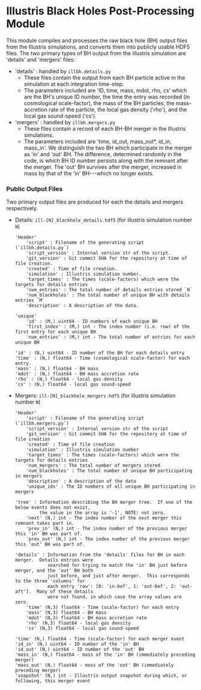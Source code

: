 # Illustris Black Holes Post-Processing Module #

This module compiles and processes the raw black hole (BH) output files from the Illustris simulations, and converts them into publicly usable HDF5 files.  The two primary types of BH output from the illustris simulation are 'details' and 'mergers' files:
-   'details' : handled by `illbh.details.py`
    -    These files contain the output from each BH particle active in the simulation at each integration time-step.
    -    The parameters included are 'ID, time, mass, mdot, rho, cs' which are the BH's unique ID number, the time the entry was recorded (in cosmological scale-factor), the mass of the BH particles, the mass-accretion rate of the particle, the local gas density ('rho'), and the local gas sound-speed ('cs').
-   'mergers' : handled by `illbh.mergers.py`
    -    These files contain a record of each BH-BH merger in the Illustris simulations.
    -    The parameters included are 'time, id_out, mass_out*, id_in, mass_in'.  We distinguish the two BH which participate in the merger as 'in' and 'out' BH.  The difference, determined randomly in the code, is which BH ID number persists along with the remnant after the merger.  The 'out' BH survives after the merger, increased in mass by that of the 'in' BH---which no longer exists.

### Public Output Files ###

Two primary output files are produced for each the details and mergers respectively.
-   Details: `ill-[N]_blackhole_details.hdf5` (for illustris simulation number `N`)

    ```
    'Header'
        'script' : Filename of the generating script (`illbh.details.py`)
        'script_version' : Internal version str of the script.
        'git_version' : Git commit SHA for the repository at time of file creation.
        'created' : Time of file creation.
        'simulation' : Illustris simulation number.
        'target_times' : The times (scale-factors) which were the targets for details entries
        'num_entries' : The total number of details entries stored `N`
        'num_blackholes' : The total number of unique BH with details entries `M`
        'description' : A description of the data.

    'unique'
        'id' : (M,) uint64 - ID numbers of each unique BH
        'first_index' : (M,) int - The index number (i.e. row) of the first entry for each unique BH
        'num_entries' : (M,) int - The total number of entries for each unique BH

    'id' : (N,) uint64 - ID number of the BH for each details entry
    'time' : (N,) float64 - Time (cosmological scale-factor) for each entry.
    'mass' : (N,) float64 - BH mass
    'mdot' : (N,) float64 - BH mass accretion rate
    'rho' : (N,) float64 - local gas density
    'cs' : (N,) float64 - local gas sound-speed
    ```

-   Mergers: `ill-[N]_blackhole_mergers.hdf5` (for illustris simulation number `N`)

    ```  
    'Header'  
        'script' : Filename of the generating script (`illbh.mergers.py`)  
        'script_version' : Internal version str of the script  
        'git_version' : Git commit SHA for the repository at time of file creation  
        'created' : Time of file creation  
        'simulation' : Illustris simulation number  
        'target_times' : The times (scale-factors) which were the targets for details entries
        'num_mergers' : The total number of mergers stored
        'num_blackholes' : The total number of unique BH participating in mergers
        'description' : A description of the data
        'unique_ids' : The ID numbers of all unique BH participating in mergers
        
    'tree' : Information describing the BH merger tree.  If one of the below events does not exist, 
             the value in the array is '-1', NOTE: not zero.
        'next' (N,) int - The index number of the next merger this remnant takes part in.
        'prev_in' (N,) int - The index number of the previous merger this 'in' BH was part of.
        'prev_out' (N,) int - The index number of the previous merger this 'out' BH was part of. 
    
    'details' : Information from the 'details' files for BH in each merger.  Details entries were
                searched for trying to match the 'in' BH just before merger, and the 'out' BH both
                just before, and just after merger.  This corresponds to the three 'columns' for
                each entry 'row': [0: 'in-bef', 1: 'out-bef', 2: 'out-aft'].  Many of these details
                were not found, in which case the array values are zero.
        'time' (N,3) float64 - Time (scale-factor) for each entry
        'mass' (N,3) float64 - BH mass
        'mdot' (N,3) float64 - BH mass accretion rate
        'rho' (N,3) float64 - local gas density
        'cs' (N,3) float64 - local gas sound-speed
    
    'time' (N,) float64 - Time (scale-factor) for each merger event
    'id_in' (N,) uint64 - ID number of the 'in' BH
    'id_out' (N,) uint64 - ID number of the 'out' BH
    'mass_in' (N,) float64 - mass of the 'in' BH (immediately preceding merger)
    'mass_out' (N,) float64 - mass of the 'out' BH (immediately preceding merger)
    'snapshot' (N,) int - Illustris output snapshot during which, or following, this merger event
    ```